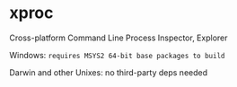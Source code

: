 # xproc
Cross-platform Command Line Process Inspector, Explorer

Windows: `requires MSYS2 64-bit base packages to build`

Darwin and other Unixes: no third-party deps needed
